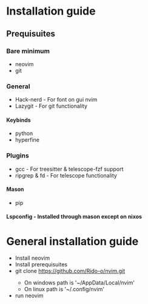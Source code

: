 # Installation guide

## Prequisuites
### Bare minimum
* neovim
* git
### General
* Hack-nerd - For font on gui nvim
* Lazygit - For git functionality
#### Keybinds
* python
* hyperfine
### Plugins
* gcc - For treesitter & telescope-fzf support
* ripgrep & fd - For telescope functionality
#### Mason
* pip
#### Lspconfig - Installed through mason except on nixos

# General installation guide
* Install neovim
* Install prerequisuites
* git clone https://github.com/Rido-o/nvim.git <nvim-config-path>
    * On windows path is '~/AppData/Local/nvim'
    * On linux path is '~/.config/nvim'
* run neovim
